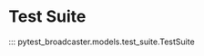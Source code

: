 # Test Suite

::: pytest_broadcaster.models.test_suite.TestSuite


<style>
  .md-content__button {
    display: none;
  }
</style>
